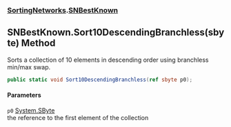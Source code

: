 ### [SortingNetworks](SortingNetworks.md 'SortingNetworks').[SNBestKnown](SortingNetworks_SNBestKnown.md 'SortingNetworks.SNBestKnown')
## SNBestKnown.Sort10DescendingBranchless(sbyte) Method
Sorts a collection of 10 elements in descending order using branchless min/max swap.  
```csharp
public static void Sort10DescendingBranchless(ref sbyte p0);
```
#### Parameters
<a name='SortingNetworks_SNBestKnown_Sort10DescendingBranchless(sbyte)_p0'></a>
`p0` [System.SByte](https://docs.microsoft.com/en-us/dotnet/api/System.SByte 'System.SByte')  
the reference to the first element of the collection
  
